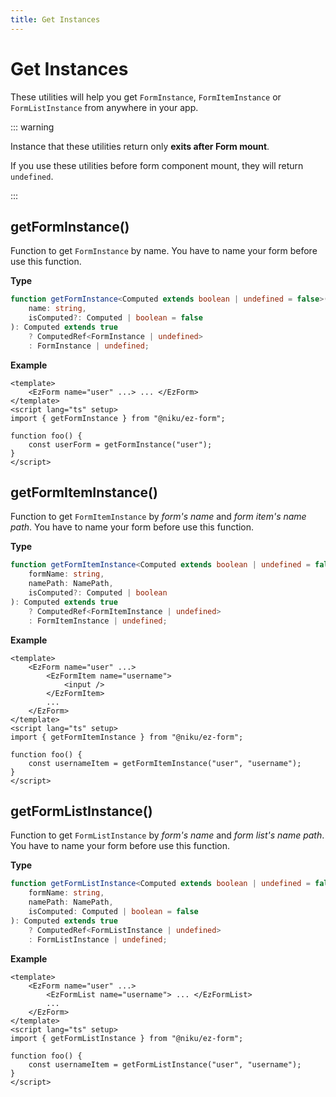 ```yaml
---
title: Get Instances
---
```


# Get Instances

These utilities will help you get `FormInstance`, `FormItemInstance` or `FormListInstance` from anywhere in your app.

::: warning

Instance that these utilities return only **exits after Form mount**.

If you use these utilities before form component mount, they will return `undefined`.

:::

## getFormInstance()

Function to get `FormInstance` by name. You have to name your form before use this function.

**Type**

```ts
function getFormInstance<Computed extends boolean | undefined = false>(
	name: string,
	isComputed?: Computed | boolean = false
): Computed extends true
	? ComputedRef<FormInstance | undefined>
	: FormInstance | undefined;
```

**Example**

```vue
<template>
	<EzForm name="user" ...> ... </EzForm>
</template>
<script lang="ts" setup>
import { getFormInstance } from "@niku/ez-form";

function foo() {
	const userForm = getFormInstance("user");
}
</script>
```

## getFormItemInstance()

Function to get `FormItemInstance` by _form's name_ and _form item's name path_. You have to name your form before use this function.

**Type**

```ts
function getFormItemInstance<Computed extends boolean | undefined = false>(
	formName: string,
	namePath: NamePath,
	isComputed?: Computed | boolean
): Computed extends true
	? ComputedRef<FormItemInstance | undefined>
	: FormItemInstance | undefined;
```

**Example**

```vue
<template>
	<EzForm name="user" ...>
		<EzFormItem name="username">
			<input />
		</EzFormItem>
		...
	</EzForm>
</template>
<script lang="ts" setup>
import { getFormItemInstance } from "@niku/ez-form";

function foo() {
	const usernameItem = getFormItemInstance("user", "username");
}
</script>
```

## getFormListInstance()

Function to get `FormListInstance` by _form's name_ and _form list's name path_. You have to name your form before use this function.

**Type**

```ts
function getFormListInstance<Computed extends boolean | undefined = false>(
	formName: string,
	namePath: NamePath,
	isComputed: Computed | boolean = false
): Computed extends true
	? ComputedRef<FormListInstance | undefined>
	: FormListInstance | undefined;
```

**Example**

```vue
<template>
	<EzForm name="user" ...>
		<EzFormList name="username"> ... </EzFormList>
		...
	</EzForm>
</template>
<script lang="ts" setup>
import { getFormListInstance } from "@niku/ez-form";

function foo() {
	const usernameItem = getFormListInstance("user", "username");
}
</script>
```
